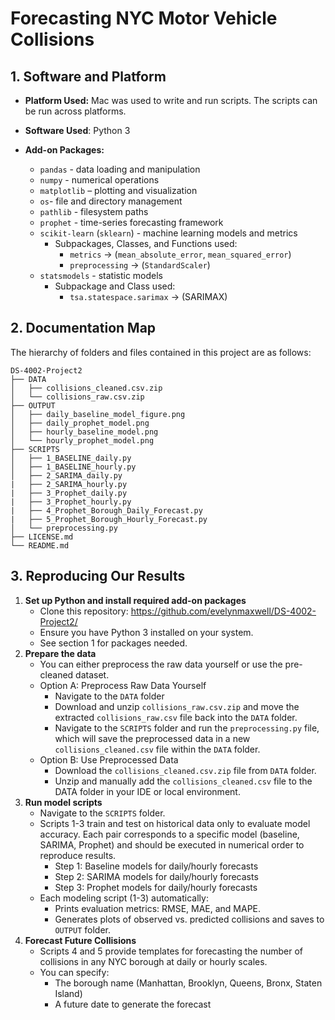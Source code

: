 # Forecasting NYC Motor Vehicle Collisions


## 1. Software and Platform
- **Platform Used:** Mac was used to write and run scripts. The scripts can be run across platforms.
- **Software Used**: Python 3
 
- **Add-on Packages:**  
  - `pandas` - data loading and manipulation
  - `numpy` - numerical operations
  - `matplotlib` – plotting and visualization
  - `os`- file and directory management
  - `pathlib` - filesystem paths
  - `prophet` - time-series forecasting framework
  - `scikit-learn` (`sklearn`) - machine learning models and metrics
    - Subpackages, Classes, and Functions used:
      - `metrics` → (`mean_absolute_error`, `mean_squared_error`)
      - `preprocessing` → (`StandardScaler`)
  - `statsmodels` - statistic models
    - Subpackage and Class used:
      - `tsa.statespace.sarimax` → (SARIMAX)

## 2. Documentation Map
The hierarchy of folders and files contained in this project are as follows:

```text
DS-4002-Project2
├── DATA
│   ├── collisions_cleaned.csv.zip
│   └── collisions_raw.csv.zip
├── OUTPUT
│   ├── daily_baseline_model_figure.png
│   ├── daily_prophet_model.png
│   ├── hourly_baseline_model.png
│   └── hourly_prophet_model.png
├── SCRIPTS
│   ├── 1_BASELINE_daily.py
│   ├── 1_BASELINE_hourly.py
│   ├── 2_SARIMA_daily.py
|   ├── 2_SARIMA_hourly.py
|   ├── 3_Prophet_daily.py
|   ├── 3_Prophet_hourly.py
|   ├── 4_Prophet_Borough_Daily_Forecast.py
|   ├── 5_Prophet_Borough_Hourly_Forecast.py
│   └── preprocessing.py
├── LICENSE.md
└── README.md

```

## 3. Reproducing Our Results
  1. **Set up Python and install required add-on packages**
     - Clone this repository: https://github.com/evelynmaxwell/DS-4002-Project2/
     - Ensure you have Python 3 installed on your system.
     - See section 1 for packages needed.
  2. **Prepare the data**
     - You can either preprocess the raw data yourself or use the pre-cleaned dataset.
     - Option A: Preprocess Raw Data Yourself
         - Navigate to the `DATA` folder
         - Download and unzip `collisions_raw.csv.zip` and move the extracted       `collisions_raw.csv` file back into the `DATA` folder.
         - Navigate to the `SCRIPTS` folder and run the `preprocessing.py` file, which will save the preprocessed data in a new `collisions_cleaned.csv` file within the `DATA` folder.
     - Option B: Use Preprocessed Data
         - Download the `collisions_cleaned.csv.zip` file from `DATA` folder.
         - Unzip and manually add the `collisions_cleaned.csv` file to the DATA folder in your IDE or local environment.
  3. **Run model scripts**
     - Navigate to the `SCRIPTS` folder.
     - Scripts 1-3 train and test on historical data only to evaluate model accuracy. Each pair corresponds to a specific model (baseline, SARIMA, Prophet) and should be executed in numerical order to reproduce results.
         - Step 1: Baseline models for daily/hourly forecasts
         - Step 2: SARIMA models for daily/hourly forecasts
         - Step 3: Prophet models for daily/hourly forecasts
     - Each modeling script (1-3) automatically:
         - Prints evaluation metrics: RMSE, MAE, and MAPE.
         - Generates plots of observed vs. predicted collisions and saves to `OUTPUT` folder.
  4. **Forecast Future Collisions**
     - Scripts 4 and 5 provide templates for forecasting the number of collisions in any NYC borough at daily or hourly scales.
     - You can specify:
         - The borough name (Manhattan, Brooklyn, Queens, Bronx, Staten Island)
         - A future date to generate the forecast
     
 

     
